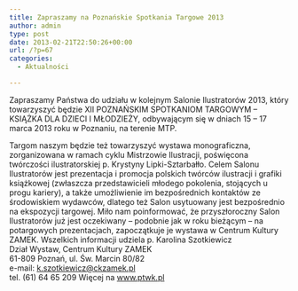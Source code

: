 ```yaml
---
title: Zapraszamy na Poznańskie Spotkania Targowe 2013
author: admin
type: post
date: 2013-02-21T22:50:26+00:00
url: /?p=67
categories:
  - Aktualności

---
```


  Zapraszamy Państwa do udziału w kolejnym Salonie Ilustratorów 2013, który towarzyszyć będzie XII POZNAŃSKIM SPOTKANIOM TARGOWYM – KSIĄŻKA DLA DZIECI I MŁODZIEŻY, odbywającym się w dniach 15 – 17 marca 2013 roku w Poznaniu, na terenie MTP.
<!--more-->
Targom naszym będzie też towarzyszyć wystawa monograficzna, zorganizowana w ramach cyklu Mistrzowie Ilustracji, poświęcona twórczości ilustratorskiej p. Krystyny Lipki-Sztarbałło.
Celem Salonu Ilustratorów jest prezentacja i promocja polskich twórców ilustracji i grafiki książkowej (zwłaszcza przedstawicieli młodego pokolenia, stojących u progu kariery), a także umożliwienie im bezpośrednich kontaktów ze środowiskiem wydawców, dlatego też Salon usytuowany jest bezpośrednio na ekspozycji targowej. Miło nam poinformować, że przyszłoroczny Salon Ilustratorów już jest oczekiwany – podobnie jak w roku bieżącym &#8211; na potargowych prezentacjach, zapoczątkuje je wystawa w Centrum Kultury ZAMEK.
Wszelkich informacji udziela p. Karolina Szotkiewicz<br /> Dział Wystaw, Centrum Kultury ZAMEK<br /> 61-809 Poznań, ul. Św. Marcin 80/82<br /> e-mail: k.szotkiewicz@ckzamek.pl<br /> tel. (61) 64 65 209
Więcej na www.ptwk.pl
